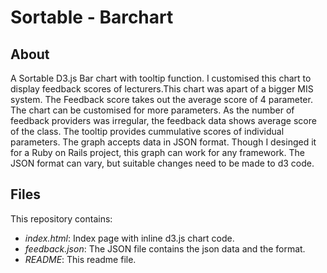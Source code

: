 # Sortable - Barchart

## About
A Sortable D3.js Bar chart with tooltip function. I customised this chart to display feedback scores of lecturers.This chart was apart of a bigger MIS system. The Feedback score takes out the average score of 4 parameter. The chart can be customised for more parameters. As the number of feedback providers was irregular, the feedback data shows average score of the class. The tooltip provides cummulative scores of individual parameters. The graph accepts data in JSON format. Though I desinged it for a Ruby on Rails project, this graph can work for any framework. The JSON format can vary, but suitable changes need to be made to d3 code. 

## Files
This repository contains:
* *index.html*: Index page with inline d3.js chart code.
* *feedback.json*: The JSON file contains the json data and the format. 
* *README*: This readme file.

